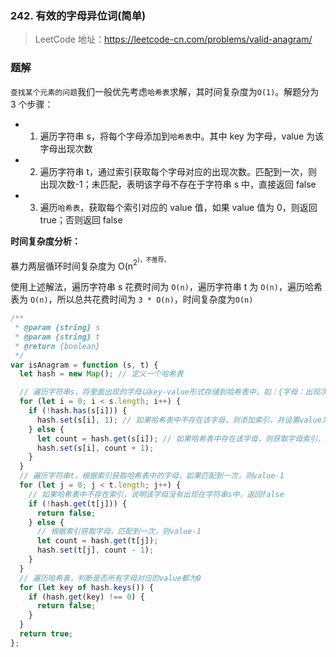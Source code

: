 ### 242. 有效的字母异位词(简单)

> LeetCode 地址：https://leetcode-cn.com/problems/valid-anagram/

### 题解

`查找某个元素的问题`我们一般优先考虑`哈希表`求解，其时间复杂度为`O(1)`。解题分为 3 个步骤：

- 1. 遍历字符串 s，将每个字母添加到`哈希表`中。其中 key 为字母，value 为该字母出现次数

- 2. 遍历字符串 t，通过索引获取每个字母对应的出现次数。匹配到一次，则出现次数-1；未匹配，表明该字母不存在于字符串 s 中，直接返回 false

- 3. 遍历`哈希表`，获取每个索引对应的 value 值，如果 value 值为 0，则返回 true；否则返回 false

**时间复杂度分析：**

暴力两层循环时间复杂度为 O(n<sup>2<sup>)，不推荐。

使用上述解法，遍历字符串 s 花费时间为 `O(n)`，遍历字符串 t 为 `O(n)`，遍历哈希表为 `O(n)`，所以总共花费时间为 `3 * O(n)`，时间复杂度为`O(n)`

```js
/**
 * @param {string} s
 * @param {string} t
 * @return {boolean}
 */
var isAnagram = function (s, t) {
  let hash = new Map(); // 定义一个哈希表

  // 遍历字符串s，将里面出现的字母以key-value形式存储到哈希表中，如：{字母：出现次数}
  for (let i = 0; i < s.length; i++) {
    if (!hash.has(s[i])) {
      hash.set(s[i], 1); // 如果哈希表中不存在该字母，则添加索引，并设置value为1
    } else {
      let count = hash.get(s[i]); // 如果哈希表中存在该字母，则获取字母索引，更新value+1
      hash.set(s[i], count + 1);
    }
  }
  // 遍历字符串t，根据索引获取哈希表中的字母，如果匹配到一次，则value-1
  for (let j = 0; j < t.length; j++) {
    // 如果哈希表中不存在索引，说明该字母没有出现在字符串s中，返回false
    if (!hash.get(t[j])) {
      return false;
    } else {
      // 根据索引获取字母，匹配到一次，则value-1
      let count = hash.get(t[j]);
      hash.set(t[j], count - 1);
    }
  }
  // 遍历哈希表，判断是否所有字母对应的value都为0
  for (let key of hash.keys()) {
    if (hash.get(key) !== 0) {
      return false;
    }
  }
  return true;
};
```
